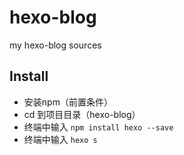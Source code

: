 # hexo-blog
my hexo-blog sources


## Install

* 安装npm（前置条件）
* cd 到项目目录（hexo-blog）
* 终端中输入 ```npm install hexo --save```
* 终端中输入 ```hexo s```